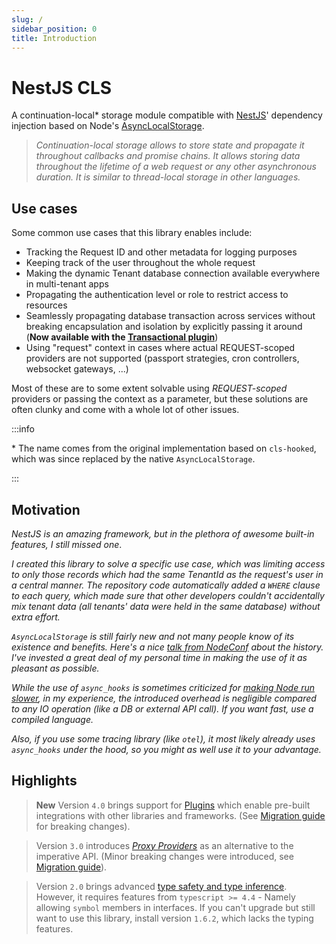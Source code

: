 ```yaml
---
slug: /
sidebar_position: 0
title: Introduction
---
```


# NestJS CLS

A continuation-local\* storage module compatible with [NestJS](https://nestjs.com/)' dependency injection based on Node's [AsyncLocalStorage](https://nodejs.org/api/async_context.html#async_context_class_asynclocalstorage).

> _Continuation-local storage allows to store state and propagate it throughout callbacks and promise chains. It allows storing data throughout the lifetime of a web request or any other asynchronous duration. It is similar to thread-local storage in other languages._

## Use cases

Some common use cases that this library enables include:

-   Tracking the Request ID and other metadata for logging purposes
-   Keeping track of the user throughout the whole request
-   Making the dynamic Tenant database connection available everywhere in multi-tenant apps
-   Propagating the authentication level or role to restrict access to resources
-   Seamlessly propagating database transaction across services without breaking encapsulation and isolation by explicitly passing it around (**Now available with the [Transactional plugin](../06_plugins/01_available-plugins/01-transactional/index.md)**)
-   Using "request" context in cases where actual REQUEST-scoped providers are not supported (passport strategies, cron controllers, websocket gateways, ...)

Most of these are to some extent solvable using _REQUEST-scoped_ providers or passing the context as a parameter, but these solutions are often clunky and come with a whole lot of other issues.

:::info

\* The name comes from the original implementation based on `cls-hooked`, which was since replaced by the native `AsyncLocalStorage`.

:::

## Motivation

_NestJS is an amazing framework, but in the plethora of awesome built-in features, I still missed one_.

_I created this library to solve a specific use case, which was limiting access to only those records which had the same TenantId as the request's user in a central manner. The repository code automatically added a `WHERE` clause to each query, which made sure that other developers couldn't accidentally mix tenant data (all tenants' data were held in the same database) without extra effort._

_`AsyncLocalStorage` is still fairly new and not many people know of its existence and benefits. Here's a nice [talk from NodeConf](https://youtu.be/R2RMGQhWyCk?t=9742) about the history. I've invested a great deal of my personal time in making the use of it as pleasant as possible._

_While the use of `async_hooks` is sometimes criticized for [making Node run slower](https://gist.github.com/Aschen/5cc1f3f3b58f1e284b670b83bb53da7d), in my experience, the introduced overhead is negligible compared to any IO operation (like a DB or external API call). If you want fast, use a compiled language._

_Also, if you use some tracing library (like `otel`), it most likely already uses `async_hooks` under the hood, so you might as well use it to your advantage._

## Highlights

> **New** Version `4.0` brings support for [Plugins](../06_plugins/index.md) which enable pre-built integrations with other libraries and frameworks. (See [Migration guide](../10_migration-guide/01_v3x-v4x.md) for breaking changes).

> Version `3.0` introduces [_Proxy Providers_](../03_features-and-use-cases/06_proxy-providers.md) as an alternative to the imperative API. (Minor breaking changes were introduced, see [Migration guide](../10_migration-guide/01_v2x-v3x.md)).

> Version `2.0` brings advanced [type safety and type inference](../03_features-and-use-cases/05_type-safety-and-type-inference.md). However, it requires features from `typescript >= 4.4` - Namely allowing `symbol` members in interfaces. If you can't upgrade but still want to use this library, install version `1.6.2`, which lacks the typing features.
